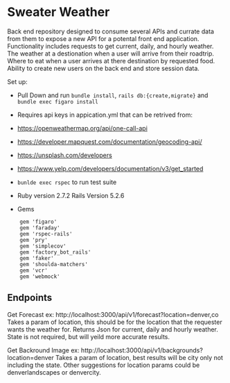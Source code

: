 # Sweater Weather

Back end repository designed to consume several APIs and currate data from them to expose a new API for a potental front end application. Functionality includes requests to get current, daily, and hourly weather. The weather at a destionation when a user will arrive from their roadtrip. Where to eat when a user arrives at there destination by requested food. Ability to create new users on the back end and store session data. 

Set up:

* Pull Down and run `bundle install`, `rails db:{create,migrate}` and `bundle exec figaro install`

* Requires api keys in appication.yml that can be retrived from:
* https://openweathermap.org/api/one-call-api
* https://developer.mapquest.com/documentation/geocoding-api/
* https://unsplash.com/developers
* https://www.yelp.com/developers/documentation/v3/get_started

* `bunlde exec rspec` to run test suite

* Ruby version 2.7.2 Rails Version 5.2.6

* Gems 
``` gem 'bcrypt'
    gem 'figaro'
    gem 'faraday'
    gem 'rspec-rails'
    gem 'pry'
    gem 'simplecov'
    gem 'factory_bot_rails'
    gem 'faker'
    gem 'shoulda-matchers'
    gem 'vcr'
    gem 'webmock'
 ```
 ## Endpoints
 
 Get Forecast
 ex: http://localhost:3000/api/v1/forecast?location=denver,co
 Takes a param of location, this should be for the location that the requester wants the weather for. Returns Json for current, daily and hourly weather.
 State is not required, but will yeild more accurate results. 
 
 Get Backround Image
 ex: http://localhost:3000/api/v1/backgrounds?location=denver
 Takes a param of location, best results will be city only not including the state. Other suggestions for location params could be denverlandscapes or    denvercity. 
 
